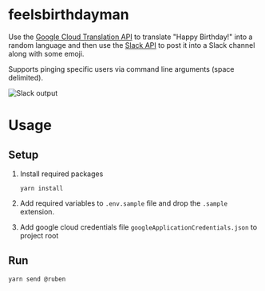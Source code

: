 # feelsbirthdayman

Use the [Google Cloud Translation API](https://cloud.google.com/translate/docs/) to translate "Happy Birthday!" into a random language and then use the [Slack API](https://api.slack.com/) to post it into a Slack channel along with some emoji.

Supports pinging specific users via command line arguments (space delimited).

![Slack output](https://i.imgur.com/JwavnB5.png)

# Usage

## Setup

1.  Install required packages

        yarn install

1.  Add required variables to `.env.sample` file and drop the `.sample` extension.
1.  Add google cloud credentials file `googleApplicationCredentials.json` to project root

## Run

    yarn send @ruben
